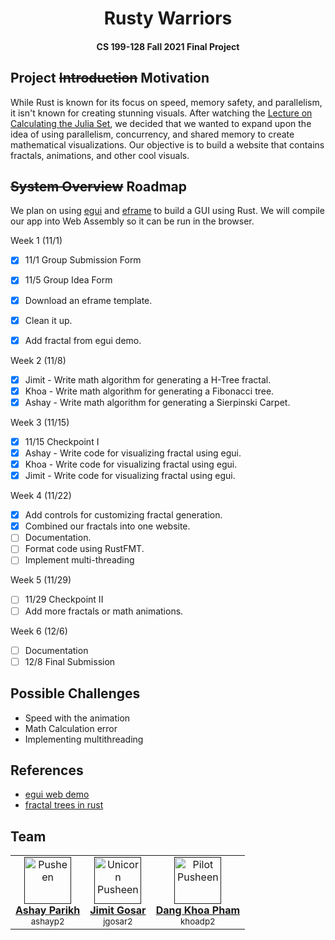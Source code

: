 <h1 align="center">
  Rusty Warriors
</h1>


<h4 align="center">CS 199-128 Fall 2021 Final Project</h4>

## Project ~~Introduction~~ Motivation

While Rust is known for its focus on speed, memory safety, and parallelism, it isn't known for creating stunning visuals. After watching the [Lecture on Calculating the Julia Set](https://www.youtube.com/watch?v=ifZ5Od92MXY), we decided that we wanted to expand upon the idea of using parallelism, concurrency, and shared memory to create mathematical visualizations. Our objective is to build a website that contains fractals, animations, and other cool visuals. 

## ~~System Overview~~ Roadmap

We plan on using [egui](https://github.com/emilk/egui) and [eframe](https://github.com/emilk/egui/tree/master/eframe) to build a GUI using Rust. We will compile our app into Web Assembly so it can be run in the browser. 

Week 1 (11/1)

- [x] 11/1 Group Submission Form  
- [x] 11/5 Group Idea Form  

- [x] Download an eframe template. 
- [x] Clean it up.
- [x] Add fractal from egui demo.

Week 2 (11/8)

- [x] Jimit - Write math algorithm for generating a H-Tree fractal.
- [x] Khoa - Write math algorithm for generating a Fibonacci tree.
- [x] Ashay - Write math algorithm for generating a Sierpinski Carpet.

Week 3 (11/15)

- [x] 11/15 Checkpoint I
- [x] Ashay - Write code for visualizing fractal using egui.
- [x] Khoa - Write code for visualizing fractal using egui.
- [x] Jimit - Write code for visualizing fractal using egui.

Week 4 (11/22)

- [x] Add controls for customizing fractal generation.
- [x] Combined our fractals into one website.
- [ ] Documentation.
- [ ] Format code using RustFMT.
- [ ] Implement multi-threading

Week 5 (11/29)

- [ ] 11/29 Checkpoint II
- [ ] Add more fractals or math animations.

Week 6 (12/6)

- [ ] Documentation
- [ ] 12/8 Final Submission

## Possible Challenges

- Speed with the animation
- Math Calculation error
- Implementing multithreading

## References

- [egui web demo](https://emilk.github.io/egui/index.html)
- [fractal trees in rust](https://github.com/redwarp/fractal-trees)

## Team

<table align="center">
  <tr>
    <td align="center"><a href=""><img src="https://stickershop.line-scdn.net/stickershop/v1/product/1014241/LINEStorePC/main.png" width="75px;" alt="Pusheen"/><br /><b>Ashay Parikh</b></a><br /><sub>ashayp2</sub></td>
    <td align="center"><a href=""><img src="https://stickershop.line-scdn.net/stickershop/v1/sticker/637244/android/sticker.png" width="75px;" alt="Unicorn Pusheen"/><br /><b>Jimit Gosar</b></a><br /><sub>jgosar2</sub></td>
    <td align="center"><a href=""><img src="https://stickershop.line-scdn.net/stickershop/v1/sticker/637275/android/sticker.png" width="75px;" alt="Pilot Pusheen"/><br /><b>Dang Khoa Pham</b></a><br /><sub>khoadp2</sub></td>
  </tr>
</table>
